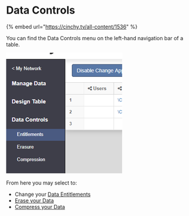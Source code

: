 # Data Controls

{% embed url="https://cinchy.tv/all-content/1536" %}

You can find the Data Controls menu on the left-hand navigation bar of a table.

![](<../../../../.gitbook/assets/image (34).png>)

From here you may select to:

* Change your [Data Entitlements](data-entitlements.md)
* [Erase your Data](data-erasure.md)
* [Compress your Data](data-compression.md)
